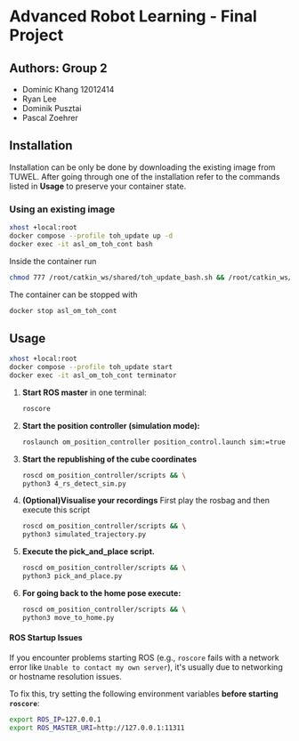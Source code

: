# Advanced Robot Learning - Final Project

## Authors: Group 2
- Dominic Khang 12012414
- Ryan Lee
- Dominik Pusztai
- Pascal Zoehrer 

## Installation

Installation can be only be done by downloading the existing image from TUWEL. After going through one of the installation refer to the commands listed in **Usage** to preserve your container state.

### Using an existing image
``` bash
xhost +local:root
docker compose --profile toh_update up -d
docker exec -it asl_om_toh_cont bash
```
Inside the container run
``` bash
chmod 777 /root/catkin_ws/shared/toh_update_bash.sh && /root/catkin_ws/shared/toh_update_bash.sh && source ~/.bashrc
```

The container can be stopped with
``` bash
docker stop asl_om_toh_cont
```

## Usage
``` bash
xhost +local:root
docker compose --profile toh_update start
docker exec -it asl_om_toh_cont terminator
```

1. **Start ROS master** in one terminal:
   ```bash
   roscore
   ```

3. **Start the position controller (simulation mode):**
   ```bash
   roslaunch om_position_controller position_control.launch sim:=true
   ```

4. **Start the republishing of the cube coordinates**
   ```bash 
   roscd om_position_controller/scripts && \
   python3 4_rs_detect_sim.py 
   ```

5. **(Optional)Visualise your recordings**
   First play the rosbag and then execute this script
   ```bash 
   roscd om_position_controller/scripts && \
   python3 simulated_trajectory.py
   ```

6. **Execute the pick_and_place script.**
   ```bash 
   roscd om_position_controller/scripts && \
   python3 pick_and_place.py
   ```

7. **For going back to the home pose execute:**
   ```bash 
   roscd om_position_controller/scripts && \
   python3 move_to_home.py 
   ```

#### ROS Startup Issues

If you encounter problems starting ROS (e.g., `roscore` fails with a network error like `Unable to contact my own server`), it's usually due to networking or hostname resolution issues.

To fix this, try setting the following environment variables **before starting `roscore`**:

```bash
export ROS_IP=127.0.0.1
export ROS_MASTER_URI=http://127.0.0.1:11311
```



